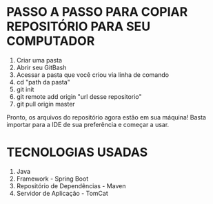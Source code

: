 # PASSO A PASSO PARA COPIAR REPOSITÓRIO PARA SEU COMPUTADOR #

1) Criar uma pasta 
2) Abrir seu GitBash
3) Acessar a pasta que você criou via linha de comando
4) cd "path da pasta"
5) git init
6) git remote add origin "url desse repositorio"
7) git pull origin master
  
Pronto, os arquivos do repositório agora estão em sua máquina! Basta importar para a IDE de sua preferência e começar a usar.

# TECNOLOGIAS USADAS #

1) Java
2) Framework - Spring Boot
3) Repositório de Dependências - Maven
4) Servidor de Aplicação - TomCat
